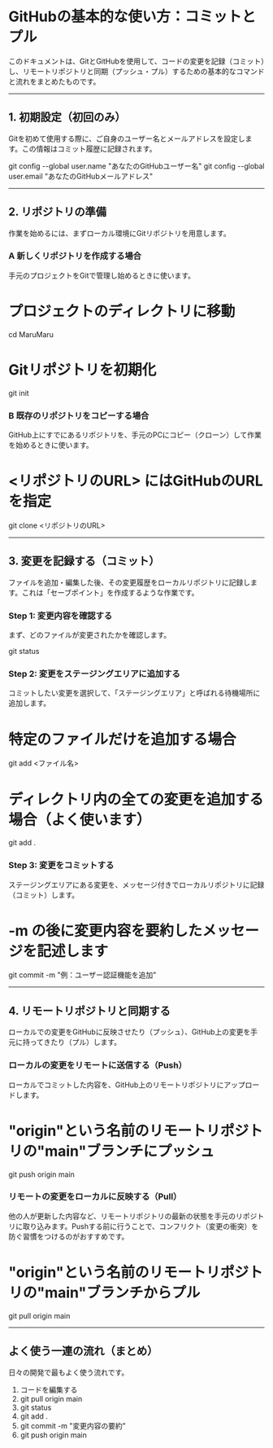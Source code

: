 # GitHubの基本的な使い方：コミットとプル

このドキュメントは、GitとGitHubを使用して、コードの変更を記録（コミット）し、リモートリポジトリと同期（プッシュ・プル）するための基本的なコマンドと流れをまとめたものです。

---

## 1. 初期設定（初回のみ）

Gitを初めて使用する際に、ご自身のユーザー名とメールアドレスを設定します。この情報はコミット履歴に記録されます。

git config --global user.name "あなたのGitHubユーザー名"
git config --global user.email "あなたのGitHubメールアドレス"

---

## 2. リポジトリの準備

作業を始めるには、まずローカル環境にGitリポジトリを用意します。

### A 新しくリポジトリを作成する場合

手元のプロジェクトをGitで管理し始めるときに使います。

# プロジェクトのディレクトリに移動
cd MaruMaru

# Gitリポジトリを初期化
git init

### B 既存のリポジトリをコピーする場合

GitHub上にすでにあるリポジトリを、手元のPCにコピー（クローン）して作業を始めるときに使います。

# <リポジトリのURL> にはGitHubのURLを指定
git clone <リポジトリのURL>

---

## 3. 変更を記録する（コミット）

ファイルを追加・編集した後、その変更履歴をローカルリポジトリに記録します。これは「セーブポイント」を作成するような作業です。

### Step 1: 変更内容を確認する

まず、どのファイルが変更されたかを確認します。

git status

### Step 2: 変更をステージングエリアに追加する

コミットしたい変更を選択して、「ステージングエリア」と呼ばれる待機場所に追加します。

# 特定のファイルだけを追加する場合
git add <ファイル名>

# ディレクトリ内の全ての変更を追加する場合（よく使います）
git add .

### Step 3: 変更をコミットする

ステージングエリアにある変更を、メッセージ付きでローカルリポジトリに記録（コミット）します。

# -m の後に変更内容を要約したメッセージを記述します
git commit -m "例：ユーザー認証機能を追加"

---

## 4. リモートリポジトリと同期する

ローカルでの変更をGitHubに反映させたり（プッシュ）、GitHub上の変更を手元に持ってきたり（プル）します。

### ローカルの変更をリモートに送信する（Push）

ローカルでコミットした内容を、GitHub上のリモートリポジトリにアップロードします。

# "origin"という名前のリモートリポジトリの"main"ブランチにプッシュ
git push origin main

### リモートの変更をローカルに反映する（Pull）

他の人が更新した内容など、リモートリポジトリの最新の状態を手元のリポジトリに取り込みます。Pushする前に行うことで、コンフリクト（変更の衝突）を防ぐ習慣をつけるのがおすすめです。

# "origin"という名前のリモートリポジトリの"main"ブランチからプル
git pull origin main

---

## よく使う一連の流れ（まとめ）

日々の開発で最もよく使う流れです。

1. コードを編集する
2. git pull origin main
3. git status
4. git add .
5. git commit -m "変更内容の要約"
6. git push origin main